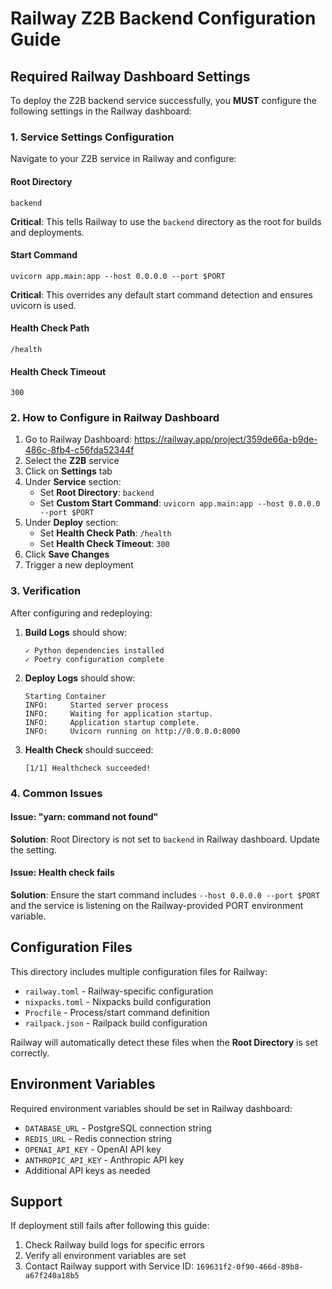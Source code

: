 # Railway Z2B Backend Configuration Guide

## Required Railway Dashboard Settings

To deploy the Z2B backend service successfully, you **MUST** configure the following settings in the Railway dashboard:

### 1. Service Settings Configuration

Navigate to your Z2B service in Railway and configure:

#### Root Directory
```
backend
```
**Critical**: This tells Railway to use the `backend` directory as the root for builds and deployments.

#### Start Command
```
uvicorn app.main:app --host 0.0.0.0 --port $PORT
```
**Critical**: This overrides any default start command detection and ensures uvicorn is used.

#### Health Check Path
```
/health
```

#### Health Check Timeout
```
300
```

### 2. How to Configure in Railway Dashboard

1. Go to Railway Dashboard: https://railway.app/project/359de66a-b9de-486c-8fb4-c56fda52344f
2. Select the **Z2B** service
3. Click on **Settings** tab
4. Under **Service** section:
   - Set **Root Directory**: `backend`
   - Set **Custom Start Command**: `uvicorn app.main:app --host 0.0.0.0 --port $PORT`
5. Under **Deploy** section:
   - Set **Health Check Path**: `/health`
   - Set **Health Check Timeout**: `300`
6. Click **Save Changes**
7. Trigger a new deployment

### 3. Verification

After configuring and redeploying:

1. **Build Logs** should show:
   ```
   ✓ Python dependencies installed
   ✓ Poetry configuration complete
   ```

2. **Deploy Logs** should show:
   ```
   Starting Container
   INFO:     Started server process
   INFO:     Waiting for application startup.
   INFO:     Application startup complete.
   INFO:     Uvicorn running on http://0.0.0.0:8000
   ```

3. **Health Check** should succeed:
   ```
   [1/1] Healthcheck succeeded!
   ```

### 4. Common Issues

#### Issue: "yarn: command not found"
**Solution**: Root Directory is not set to `backend` in Railway dashboard. Update the setting.

#### Issue: Health check fails
**Solution**: Ensure the start command includes `--host 0.0.0.0 --port $PORT` and the service is listening on the Railway-provided PORT environment variable.

## Configuration Files

This directory includes multiple configuration files for Railway:

- `railway.toml` - Railway-specific configuration
- `nixpacks.toml` - Nixpacks build configuration
- `Procfile` - Process/start command definition
- `railpack.json` - Railpack build configuration

Railway will automatically detect these files when the **Root Directory** is set correctly.

## Environment Variables

Required environment variables should be set in Railway dashboard:

- `DATABASE_URL` - PostgreSQL connection string
- `REDIS_URL` - Redis connection string
- `OPENAI_API_KEY` - OpenAI API key
- `ANTHROPIC_API_KEY` - Anthropic API key
- Additional API keys as needed

## Support

If deployment still fails after following this guide:
1. Check Railway build logs for specific errors
2. Verify all environment variables are set
3. Contact Railway support with Service ID: `169631f2-0f90-466d-89b8-a67f240a18b5`
